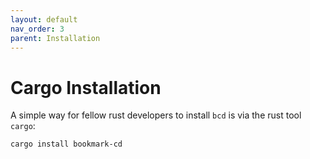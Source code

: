 ```yaml
---
layout: default
nav_order: 3
parent: Installation
---
```

# Cargo Installation

A simple way for fellow rust developers to install `bcd` is via the rust tool `cargo`:

``` bash
cargo install bookmark-cd
```
